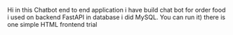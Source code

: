 Hi in this Chatbot end to end application i have build chat bot for order food i used on backend FastAPI in database i did MySQL. You can run it) there is one simple HTML frontend trial
